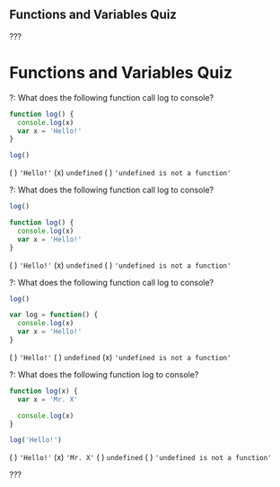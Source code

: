 Functions and Variables Quiz
---

???

# Functions and Variables Quiz

?: What does the following function call log to console?

``` javascript
function log() {
  console.log(x)
  var x = 'Hello!'
}

log()
```

( ) `'Hello!'`
(x) `undefined`
( ) `'undefined is not a function'`

?: What does the following function call log to console?

``` javascript
log()

function log() {
  console.log(x)
  var x = 'Hello!'
}
```

( ) `'Hello!'`
(x) `undefined`
( ) `'undefined is not a function'`

?: What does the following function call log to console?

``` javascript
log()

var log = function() {
  console.log(x)
  var x = 'Hello!'
}
```

( ) `'Hello!'`
( ) `undefined`
(x) `'undefined is not a function'`


?: What does the following function log to console?

``` javascript
function log(x) {
  var x = 'Mr. X'

  console.log(x)
}

log('Hello!')
```

( ) `'Hello!'`
(x) `'Mr. X'`
( ) `undefined`
( ) `'undefined is not a function'`

???
